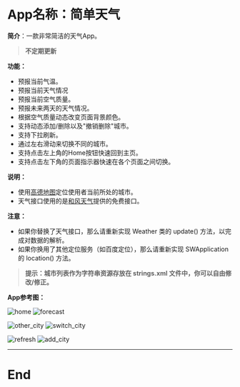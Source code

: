 # App名称：简单天气

**简介**：一款非常简洁的天气App。

> **不定期更新**

**功能：**

* 预报当前气温。
* 预报当前天气情况
* 预报当前空气质量。
* 预报未来两天的天气情况。
* 根据空气质量动态改变页面背景颜色。
* 支持动态添加/删除以及"撤销删除"城市。
* 支持下拉刷新。
* 通过左右滑动来切换不同的城市。
* 支持点击左上角的Home按钮快速回到主页。
* 支持点击左下角的页面指示器快速在各个页面之间切换。

**说明：**

* 使用[高德地图](http://lbs.amap.com/)定位使用者当前所处的城市。
* 天气接口使用的是[和风天气](https://www.heweather.com/)提供的免费接口。

**注意：**

* 如果你替换了天气接口，那么请重新实现 Weather 类的 update() 方法，以完成对数据的解析。
* 如果你换用了其他定位服务（如百度定位），那么请重新实现 SWApplication 的 location() 方法。

> **提示：城市列表作为字符串资源存放在 strings.xml 文件中，你可以自由修改/修正。**

**App参考图：**

![home](readme_img/home.png) ![forecast](readme_img/forecast.png)

![other_city](readme_img/other_city.png) ![switch_city](readme_img/switch_city.png)

![refresh](readme_img/refresh.png) ![add_city](readme_img/add_city.png)

---

# End
